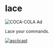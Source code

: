 # lace

![COCA-COLA
Ad](http://upload.wikimedia.org/wikipedia/commons/f/f8/Pembertoncokeanzeige.jpg)

Lace your commands.

[![asciicast](https://asciinema.org/a/20577.png)](https://asciinema.org/a/20577)
